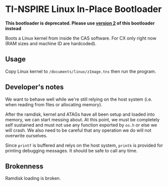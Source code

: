 # TI-NSPIRE Linux In-Place Bootloader

**This bootloader is deprecated. Please use [version 2](https://github.com/tangrs/nspire-linux-loader2) of this bootloader instead**

Boots a Linux kernel from inside the CAS software. For CX only right now (RAM sizes and machine ID are hardcoded).

## Usage

Copy Linux kernel to ```/documents/linux/zImage.tns``` then run the program.

## Developer's notes

We want to behave well while we're still relying on the host system (i.e. when reading from files or allocating memory).

After the ramdisk, kernel and ATAGs have all been setup and loaded into memory, we can start messing about. At this point, we must be completely self sustained and must not use any function exported by ```os.h``` or else we will crash. We also need to be careful that any operation we do will not overwrite ourselves.

Since ```printf``` is buffered and relys on the host system, ```printk``` is provided for printing debugging messages. It should be safe to call any time.

## Brokenness

Ramdisk loading is broken.